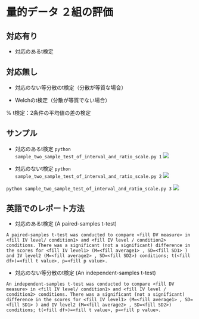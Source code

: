 # 量的データ ２組の評価

## 対応有り

- 対応のあるt検定

## 対応無し

- 対応のない等分散のt検定（分散が等質な場合）

- Welchのt検定（分散が等質でない場合）


% t検定：2条件の平均値の差の検定


## サンプル

- 対応のあるt検定
```python sample_two_sample_test_of_interval_and_ratio_scale.py 1```
![](fig/sample_welch_test.png)

- 対応のないt検定
```python sample_two_sample_test_of_interval_and_ratio_scale.py 2```
![](fig/sample_unpaired_student_test.png)

```python sample_two_sample_test_of_interval_and_ratio_scale.py 3```
![](fig/sample_paired_student_test.png)

## 英語でのレポート方法

- 対応のあるt検定 (A paired-samples t-test)

```
A paired-samples t-test was conducted to compare <fill DV measure> in <fill IV level/ condition1> and <fill IV level / condition2> conditions. There was a significant (not a significant) difference in the scores for <fill IV level1> (M=<fill average1> , SD=<fill SD1> ) and IV level2 (M=<fill average2> , SD=<fill SD2>) conditions; t(<fill df>)=<fill t value>, p=<fill p value>.
```

- 対応のない等分散のt検定 (An independent-samples t-test) 

```
An independent-samples t-test was conducted to compare <fill DV measure> in <fill IV level/ condition1> and <fill IV level / condition2> conditions. There was a significant (not a significant) difference in the scores for <fill IV level1> (M=<fill average1> , SD=<fill SD1> ) and IV level2 (M=<fill average2> , SD=<fill SD2>) conditions; t(<fill df>)=<fill t value>, p=<fill p value>.
```